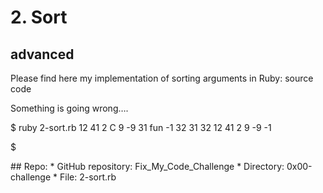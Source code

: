 # 2. Sort
## advanced
Please find here my implementation of sorting arguments in Ruby: source code

Something is going wrong….

$ ruby 2-sort.rb 12 41 2 C 9 -9 31 fun -1 32
31
32
12
41
2
9
-9
-1
<p>$</p>
## Repo:
* GitHub repository: Fix_My_Code_Challenge
* Directory: 0x00-challenge
* File: 2-sort.rb
